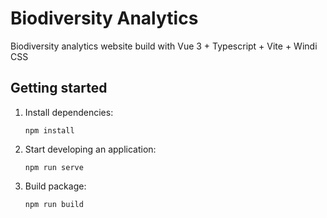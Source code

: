 # Biodiversity Analytics

Biodiversity analytics website build with Vue 3 + Typescript + Vite + Windi CSS

## Getting started

1. Install dependencies:

    `npm install`

2. Start developing an application:

    `npm run serve`

3. Build package:

    `npm run build`
